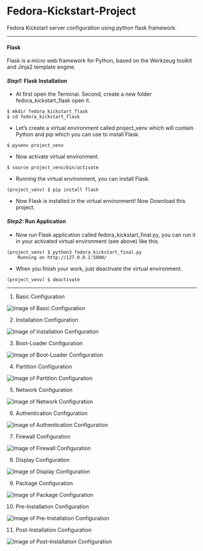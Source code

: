# Fedora-Kickstart-Project
Fedora Kickstart server configuration using python flask framework. 

---

#### Flask
Flask is a micro web framework for Python, based on the Werkzeug toolkit and Jinja2 template engine. 

#### *Step1:* Flask Installation

* At first open the Terminal. Second, create a new folder fedora_kickstart_flask open it.
```
$ mkdir fedora_kickstart_flask
$ cd fedora_kickstart_flask
```
* Let’s create a virtual environment called project_venv which will contain Python and pip which you can use to install Flask.
```
$ pyvenv project_venv
```
* Now activate virtual environment.
```
$ source project_venv/bin/activate
```
* Running the virtual environment, you can install Flask.
```
(project_venv) $ pip install flask
```
* Now Flask is installed in the virtual environment! Now Download this project.

#### *Step2:* Run Application

* Now run Flask application called fedora_kickstart_final.py, you can run it in your activated virtual environment (see above) like this.
```
(project_venv) $ python3 fedora_kickstart_final.py
    Running on http://127.0.0.1:5000/
```
* When you finish your work, just deactivate the virtual environment.
```
(project_venv) $ deactivate
```
---

1. Basic Configuration

![Image of Basic Configuration](https://github.com/Kickstart-Server-Configuration-Tool/Fedora-Kickstart-Project/blob/master/Component%20Images/1.Basic%20Configuration.png?raw=true "Basic Configuration")

2. Installation Configuration

![Image of Installation Configuration](https://github.com/Kickstart-Server-Configuration-Tool/Fedora-Kickstart-Project/blob/master/Component%20Images/2.Installation%20Configuration.png?raw=true "Installation Configuration")

3. Boot-Loader Configuration

![Image of Boot-Loader Configuration](https://github.com/Kickstart-Server-Configuration-Tool/Fedora-Kickstart-Project/blob/master/Component%20Images/3.Boot-Loader%20Configuration.png?raw=true "Boot-Loader Configuration")

4. Partition Configuration

![Image of Partition Configuration](https://github.com/Kickstart-Server-Configuration-Tool/Fedora-Kickstart-Project/blob/master/Component%20Images/4.Partition%20Configuration.png?raw=true "Partition Configuration")

5. Network Configuration

![Image of Network Configuration](https://github.com/Kickstart-Server-Configuration-Tool/Fedora-Kickstart-Project/blob/master/Component%20Images/5.Network%20Configuration.png?raw=true "Network Configuration")

6. Authentication Configuration

![Image of Authentication Configuration](https://github.com/Kickstart-Server-Configuration-Tool/Fedora-Kickstart-Project/blob/master/Component%20Images/6.Authentication%20Configuration.png?raw=true "Authentication Configuration")

7. Firewall Configuration

![Image of Firewall Configuration](https://github.com/Kickstart-Server-Configuration-Tool/Fedora-Kickstart-Project/blob/master/Component%20Images/7.Firewall%20Configuration.png?raw=true "Firewall Configuration")

8. Display Configuration

![Image of Display Configuration](https://github.com/Kickstart-Server-Configuration-Tool/Fedora-Kickstart-Project/blob/master/Component%20Images/8.Display%20Configuration.png?raw=true "Display Configuration")

9. Package Configuration

![Image of Package Configuration](https://github.com/Kickstart-Server-Configuration-Tool/Fedora-Kickstart-Project/blob/master/Component%20Images/9.Package%20Configuration.png?raw=true "Package Configuration")

10. Pre-Installation Configuration

![Image of Pre-Installation Configuration](https://github.com/Kickstart-Server-Configuration-Tool/Fedora-Kickstart-Project/blob/master/Component%20Images/10.Pre-Installation%20Configuration.png?raw=true "Pre-Installation Configuration")

11. Post-Installation Configuration

![Image of Post-Installation Configuration](https://github.com/Kickstart-Server-Configuration-Tool/Fedora-Kickstart-Project/blob/master/Component%20Images/11.Post-Installation%20Configuration.png?raw=true "Post-Installation Configuration")


